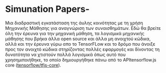 # Simunation Papers-
Μια διαδραστική εγκατάσταση της άυλης κοινότητας με τη χρήση Μηχανικής Μάθησης για αναγνώριση των συναισθημάτων.
Εδώ θα βρείτε όλη την έρευνα για την μηχανική μάθηση, τα λογισμικά μηχανικής μάθησης που βρήκα άλλα open source και άλλα μη ανοιχτού κώδικα, αλλά και την έρευνα γύρω απο το TensorFLow και το δρόμο που άνοιξε προς τον ανοιχτό κώδικα στηρίζοντας πολλές εφαρμογές και δίνοντας τη δυνατότητα να χτιστούν πολλά λογισμικά όπως αυτό που χρησημιποιήθηκε, το οποίο δημιουργήθηκε πάνω από το APItensorflow.js core ([tensorflow/tfjs-core](https://github.com/tensorflow/tfjs-core)).
